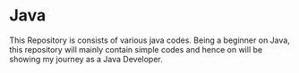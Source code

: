 # Java

This Repository is consists of various java codes. 
Being a beginner on Java, this repository will mainly contain simple codes and hence on will be showing my journey as a Java Developer.
